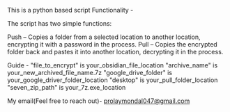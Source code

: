 This is a python based script
Functionality -

The script has two simple functions:

Push – Copies a folder from a selected location to another location, encrypting it with a password in the process.
Pull – Copies the encrypted folder back and pastes it into another location, decrypting it in the process.

Guide -
"file_to_encrypt" is your_obsidian_file_location
"archive_name" is your_new_archived_file_name.7z
"google_drive_folder" is your_google_driver_folder_location
"desktop" is your_pull_folder_location
"seven_zip_path" is your_7z.exe_location

My email(Feel free to reach out)-
prolaymondal047@gmail.com
